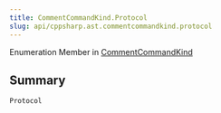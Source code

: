 ```yaml
---
title: CommentCommandKind.Protocol
slug: api/cppsharp.ast.commentcommandkind.protocol
---
```

Enumeration Member in [CommentCommandKind](/api/cppsharp/ast/commentcommandkind)

## Summary



```csharp
Protocol
```

